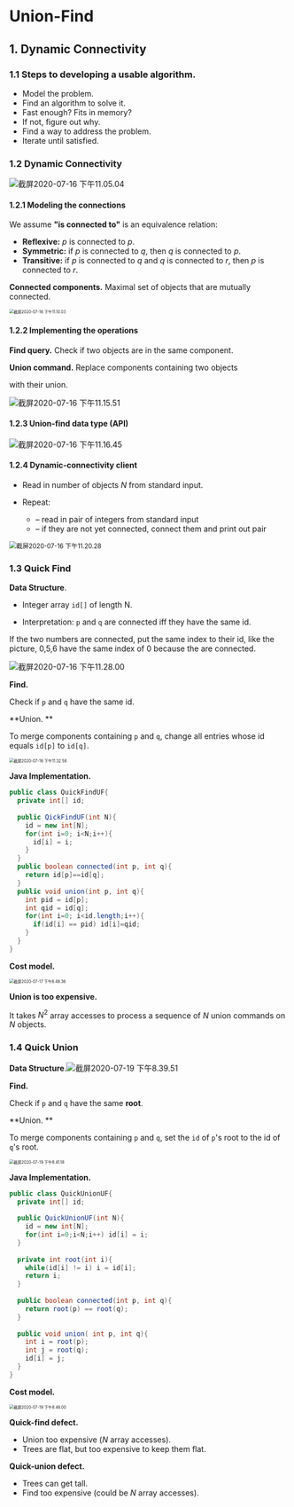# Union-Find

## 1. Dynamic Connectivity

### 1.1 Steps to developing a usable algorithm.

- Model the problem.
- Find an algorithm to solve it.
- Fast enough? Fits in memory?
- If not, figure out why.
- Find a way to address the problem. 
- Iterate until satisfied.

### 1.2 Dynamic Connectivity

![截屏2020-07-16 下午11.05.04](https://raw.githubusercontent.com/ClausYang/images/master/img/%E6%88%AA%E5%B1%8F2020-07-16%20%E4%B8%8B%E5%8D%8811.05.04.png)

#### 1.2.1 Modeling the connections

We assume **"is connected to"** is an equivalence relation:

- **Reflexive:** *p* is connected to *p*.
- **Symmetric:** if *p* is connected to *q*, then *q* is connected to *p*. 
- **Transitive:** if *p* is connected to *q* and *q* is connected to *r*, then *p* is connected to *r*.

**Connected components.** Maximal set of objects that are mutually connected.

<img src="https://raw.githubusercontent.com/ClausYang/images/master/img/%E6%88%AA%E5%B1%8F2020-07-16%20%E4%B8%8B%E5%8D%8811.10.03.png" alt="截屏2020-07-16 下午11.10.03" style="zoom:50%;" />

#### 1.2.2 Implementing the operations

**Find query.** Check if two objects are in the same component.

**Union command.** Replace components containing two objects

with their union.

![截屏2020-07-16 下午11.15.51](https://raw.githubusercontent.com/ClausYang/images/master/img/%E6%88%AA%E5%B1%8F2020-07-16%20%E4%B8%8B%E5%8D%8811.15.51.png)

#### 1.2.3 Union-find data type (API)

![截屏2020-07-16 下午11.16.45](https://raw.githubusercontent.com/ClausYang/images/master/img/%E6%88%AA%E5%B1%8F2020-07-16%20%E4%B8%8B%E5%8D%8811.16.45.png)

#### 1.2.4 Dynamic-connectivity client

- Read in number of objects *N* from standard input. 

- Repeat:
  - –  read in pair of integers from standard input
  - –  if they are not yet connected, connect them and print out pair

<img src="https://raw.githubusercontent.com/ClausYang/images/master/img/%E6%88%AA%E5%B1%8F2020-07-16%20%E4%B8%8B%E5%8D%8811.20.28.png" alt="截屏2020-07-16 下午11.20.28" style="zoom:80%;" />

### 1.3 Quick Find

**Data Structure**.

- Integer array `id[]` of length N.

- Interpretation: `p` and `q` are connected iff they have the same id.

If the two numbers are connected, put the same index to their id, like the picture, 0,5,6 have the same index of 0 because the are connected.

![截屏2020-07-16 下午11.28.00](https://raw.githubusercontent.com/ClausYang/images/master/img/%E6%88%AA%E5%B1%8F2020-07-16%20%E4%B8%8B%E5%8D%8811.28.00.png)

**Find.** 

Check if `p` and `q` have the same id.

**Union. **

To merge components containing `p` and `q`, change all entries whose id equals `id[p]` to `id[q]`.

<img src="https://raw.githubusercontent.com/ClausYang/images/master/img/%E6%88%AA%E5%B1%8F2020-07-16%20%E4%B8%8B%E5%8D%8811.32.58.png" alt="截屏2020-07-16 下午11.32.58" style="zoom:50%;" />

**Java Implementation.**

```java
public class QuickFindUF{
  private int[] id;
  
  public QickFindUF(int N){
    id = new int[N];
    for(int i=0; i<N;i++){
      id[i] = i;
    }
  }
  public boolean connected(int p, int q){
    return id[p]==id[q];
  }
  public void union(int p, int q){
    int pid = id[p];
    int qid = id[q];
    for(int i=0; i<id.length;i++){
      if(id[i] == pid) id[i]=qid;
    }
  }
}
```

**Cost model.**

<img src="https://raw.githubusercontent.com/ClausYang/images/master/img/%E6%88%AA%E5%B1%8F2020-07-17%20%E4%B8%8B%E5%8D%888.48.36.png" alt="截屏2020-07-17 下午8.48.36" style="zoom:50%;" />

**Union is too expensive.**

It takes $N^2$ array accesses to process a sequence of $N$ union commands on $N$ objects.

### 1.4 Quick Union

**Data Structure**.![截屏2020-07-19 下午8.39.51](https://raw.githubusercontent.com/ClausYang/images/master/img/%E6%88%AA%E5%B1%8F2020-07-19%20%E4%B8%8B%E5%8D%888.39.51.png)

**Find.** 

Check if `p` and `q` have the same **root**.

**Union. **

To merge components containing `p` and `q`, set the `id` of `p`'s root to the id of `q`'s root.

<img src="https://raw.githubusercontent.com/ClausYang/images/master/img/%E6%88%AA%E5%B1%8F2020-07-19%20%E4%B8%8B%E5%8D%888.41.18.png" alt="截屏2020-07-19 下午8.41.18" style="zoom:50%;" />

**Java Implementation.**

```java
public class QuickUnionUF{
  private int[] id;
  
  public QuickUnionUF(int N){
    id = new int[N];
    for(int i=0;i<N;i++) id[i] = i;
  }
  
  private int root(int i){
    while(id[i] != i) i = id[i];
    return i;
  }
  
  public boolean connected(int p, int q){
    return root(p) == root(q);
  }
  
  public void union( int p, int q){
    int i = root(p);
    int j = root(q);
    id[i] = j;
  }
}
```

**Cost model.**

<img src="https://raw.githubusercontent.com/ClausYang/images/master/img/%E6%88%AA%E5%B1%8F2020-07-19%20%E4%B8%8B%E5%8D%888.46.00.png" alt="截屏2020-07-19 下午8.46.00" style="zoom:50%;" />

**Quick-find defect.**

- Union too expensive (*N* array accesses).
- Trees are flat, but too expensive to keep them flat.

**Quick-union defect.**

- Trees can get tall.
- Find too expensive (could be *N* array accesses).